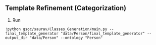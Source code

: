 ## Template Refinement (Categorization)

1) Run

```
!python gsoc/saurav/Classes_Generation/main.py --final_template_generator "data/Person/final_template_generator" --output_dir "data/Person" --ontology "Person"
```